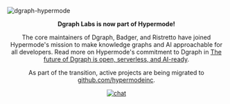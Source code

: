 ![dgraph-hypermode](https://github.com/user-attachments/assets/2382d843-cd84-44e8-8df2-952c546aece9)

<p align="center"><b>Dgraph Labs is now part of Hypermode!</b></p>

<p align="center">The core maintainers of Dgraph, Badger, and Ristretto have joined Hypermode's mission to make knowledge graphs and AI approachable for all developers. Read more on Hypermode's commitment to Dgraph in <a href="https://hypermode.com/blog/the-future-of-dgraph-is-open-serverless-and-ai-ready">The future of Dgraph is open, serverless, and AI-ready</a>.</p>

<p align="center">As part of the transition, active projects are being migrated to <a href="https://github.com/hypermodeinc">github.com/hypermodeinc</a>.</p>

<div align="center">
  
  [![chat](https://img.shields.io/discord/1267579648657850441)](https://discord.gg/NJQ4bJpffF)

</div>
